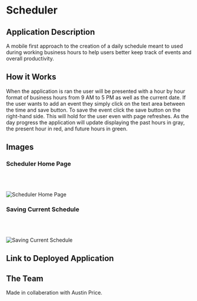 # Scheduler

## Application Description

A mobile first approach to the creation of a daily schedule meant to used during working business hours to help users better keep track of events and overall productivity.

## How it Works

When the application is ran the user will be presented with a hour by hour format of business hours from 9 AM to 5 PM as well as the current date. If the user wants to add an event they simply click on the text area between the time and save button. To save the event click the save button on the right-hand side. This will hold for the user even with page refreshes. As the day progress the application will update displaying the past hours in gray, the present hour in red, and future hours in green.

## Images

### Scheduler Home Page

</br>
</br>

![Scheduler Home Page]()

### Saving Current Schedule

</br>
</br>

![Saving Current Schedule]()


## Link to Deployed Application



## The Team

Made in collaberation with Austin Price.

